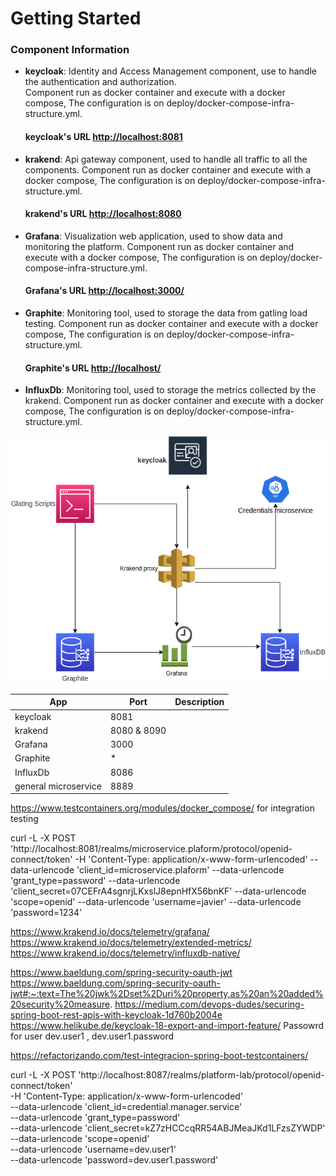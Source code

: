 # Getting Started

### Component Information
* **keycloak**:
Identity and Access Management component, use to handle the authentication and authorization.  
Component run as docker container and execute with a docker compose, The configuration
is on deploy/docker-compose-infra-structure.yml.
    #### keycloak's URL [http://localhost:8081](http://localhost:8081/)

* **krakend**: 
Api gateway component, used to handle all traffic to all the components. 
Component run as docker container and execute with a docker compose, The configuration 
is on deploy/docker-compose-infra-structure.yml.
    #### krakend's URL [http://localhost:8080](http://localhost:8080/) 

* **Grafana**:
Visualization web application, used to show data and monitoring the platform.
Component run as docker container and execute with a docker compose, The configuration
is on deploy/docker-compose-infra-structure.yml.
  #### Grafana's URL [http://localhost:3000/](http://localhost:3000/)

* **Graphite**:
Monitoring tool, used to storage the data from gatling load testing.
Component run as docker container and execute with a docker compose, The configuration
is on deploy/docker-compose-infra-structure.yml.
  #### Graphite's URL [http://localhost/](http://localhost/)

* **InfluxDb**:
Monitoring tool, used to storage the metrics collected by the krakend.
Component run as docker container and execute with a docker compose, The configuration
is on deploy/docker-compose-infra-structure.yml.

![](design/components.drawio.png)


| App                  | Port        | Description |
|----------------------|-------------|-------------|
| keycloak             | 8081        |             |
| krakend              | 8080 & 8090 |             |
| Grafana              | 3000        |             |
| Graphite             | *           |             |
| InfluxDb             | 8086        |             |
| general microservice | 8889        |             |



https://www.testcontainers.org/modules/docker_compose/  for integration testing


curl -L -X POST 'http://localhost:8081/realms/microservice.plaform/protocol/openid-connect/token'   -H 'Content-Type: application/x-www-form-urlencoded'   --data-urlencode 'client_id=microservice.plaform'   --data-urlencode 'grant_type=password'   --data-urlencode 'client_secret=07CEFrA4sgnrjLKxslJ8epnHfX56bnKF'   --data-urlencode 'scope=openid'   --data-urlencode 'username=javier'   --data-urlencode 'password=1234'

https://www.krakend.io/docs/telemetry/grafana/
https://www.krakend.io/docs/telemetry/extended-metrics/
https://www.krakend.io/docs/telemetry/influxdb-native/


https://www.baeldung.com/spring-security-oauth-jwt
https://www.baeldung.com/spring-security-oauth-jwt#:~:text=The%20jwk%2Dset%2Duri%20property,as%20an%20added%20security%20measure.
https://medium.com/devops-dudes/securing-spring-boot-rest-apis-with-keycloak-1d760b2004e
https://www.helikube.de/keycloak-18-export-and-import-feature/
Passowrd for user dev.user1 , dev.user1.password



https://refactorizando.com/test-integracion-spring-boot-testcontainers/


curl -L -X POST 'http://localhost:8087/realms/platform-lab/protocol/openid-connect/token' \
-H 'Content-Type: application/x-www-form-urlencoded' \
--data-urlencode 'client_id=credential.manager.service' \
--data-urlencode 'grant_type=password' \
--data-urlencode 'client_secret=kZ7zHCCcqRR54ABJMeaJKd1LFzsZYWDP' \
--data-urlencode 'scope=openid' \
--data-urlencode 'username=dev.user1' \
--data-urlencode 'password=dev.user1.password'